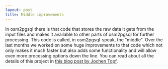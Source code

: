 ```yaml
---
layout: post
title: Middle improvements
---
```


In osm2pgsql there is that code that stores the raw data it gets from the input
files and makes it available to other parts of osm2pgsql for further
processing. This code is called, in osm2pgsql-speak, the "middle". Over the
last months we worked on some huge improvements to that code which not only
makes it much faster but also adds some functionality and will allow even more
processing options down the line. You can read about all the details of this
project in [this blog post by Jochen Topf](https://blog.jochentopf.com/2023-07-25-improving-the-middle-of-osm2pgsql.html).

